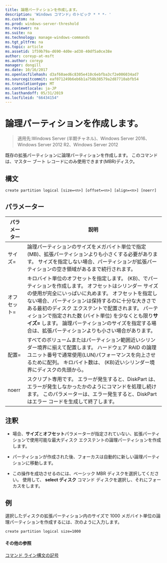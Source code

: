 ```yaml
---
title: 論理パーティションを作成します。
description: 'Windows コマンド」のトピック * * *- '
ms.custom: na
ms.prod: windows-server-threshold
ms.reviewer: na
ms.suite: na
ms.technology: manage-windows-commands
ms.tgt_pltfrm: na
ms.topic: article
ms.assetid: 1f59b79a-d690-4d0e-ad38-40df5a0ce38e
author: coreyp-at-msft
ms.author: coreyp
manager: dongill
ms.date: 10/16/2017
ms.openlocfilehash: d3af60aed6c8305e410c6ebfba3cf2e006034ad7
ms.sourcegitcommit: eaf071249b6eb6b1a758b38579a2d87710abfb54
ms.translationtype: MT
ms.contentlocale: ja-JP
ms.lasthandoff: 05/31/2019
ms.locfileid: "66434154"
---
```

# <a name="create-partition-logical"></a>論理パーティションを作成します。

>適用先:Windows Server (半期チャネル)、Windows Server 2016、Windows Server 2012 R2、Windows Server 2012

既存の拡張パーティションに論理パーティションを作成します。 このコマンドは、マスター ブート レコードにのみ使用できます\(MBR\)ディスク。  
  
  
  
## <a name="syntax"></a>構文  
  
```  
create partition logical [size=<n>] [offset=<n>] [align=<n>] [noerr]  
```  
  
## <a name="parameters"></a>パラメーター  
  
|  パラメーター  |                                                                                                                                                                                                                       説明                                                                                                                                                                                                                        |
|-------------|----------------------------------------------------------------------------------------------------------------------------------------------------------------------------------------------------------------------------------------------------------------------------------------------------------------------------------------------------------------------------------------------------------------------------------------------------------|
|  サイズ\=<n>  |                                                                                                              論理パーティションのサイズをメガバイト単位で指定\(MB\)、拡張パーティションよりも小さくする必要があります。 サイズを指定しない場合、パーティションが拡張パーティションの空き領域があるまで続行されます。                                                                                                               |
| オフセット\=<n> | キロバイト単位のオフセットを指定します。 \(KB\)、でパーティションを作成します。 オフセットはシリンダー サイズの使用が完全にいっぱいに丸めます。 オフセットを指定しない場合、パーティションは保持するのに十分な大きさである最初のディスク エクステントで配置されます。 パーティションで指定された数 (バイト単位) を少なくとも限り**サイズ\=<n>** します。 論理パーティションのサイズを指定する場合は、拡張パーティションよりも小さい場合があります。 |
| 配置\=<n>  |                                                                                     すべてのボリュームまたはパーティション範囲近いシリンダー境界に揃えて配置します。 ハードウェア RAID の論理ユニット番号で通常使用\(LUN\)パフォーマンスを向上させるために配列。  <n> キロバイト数は、 \(KB\)近いシリンダー境界にディスクの先頭から。                                                                                      |
|    noerr    |                                                                                                                           スクリプト専用です。 エラーが発生すると、DiskPart は、エラーが発生しなかったかのようにコマンドを処理し続けます。 このパラメーターは、エラー発生すると、DiskPart はエラー コードを生成して終了します。                                                                                                                           |
  
## <a name="remarks"></a>注釈  
  
-   場合、**サイズ**と**オフセット**パラメーターが指定されていない、拡張パーティションで使用可能な最大ディスク エクステントの論理パーティションを作成します。  
  
-   パーティションが作成された後、フォーカスは自動的に新しい論理パーティションに移動します。  
  
-   この操作を成功させるのには、ベーシック MBR ディスクを選択してください。 使用して、 **select ディスク** コマンド ディスクを選択し、それにフォーカスをします。  
  
## <a name="BKMK_examples"></a>例  
選択したディスクの拡張パーティション内のサイズで 1000 メガバイト単位の論理パーティションを作成するには、次のように入力します。  
  
```  
create partition logical size=1000  
```  
  
#### <a name="additional-references"></a>その他の参照  
[コマンド ライン構文の記号](command-line-syntax-key.md)  
  

  

